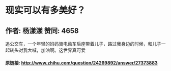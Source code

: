 # 现实可以有多美好？
## 作者: 杨漾漾  赞同: 4658
追公交车，一个年轻的妈妈骑电动车后座带着儿子，路过我身边的时候，和儿子一起转头对我大喊，加油啊。这世界真可爱

#### 原链接: http://www.zhihu.com/question/24269892/answer/27373883